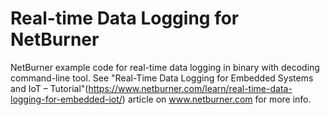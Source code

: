 # Real-time Data Logging for NetBurner

NetBurner example code for real-time data logging in binary with decoding command-line tool.
See "Real-Time Data Logging for Embedded Systems and IoT – Tutorial"(https://www.netburner.com/learn/real-time-data-logging-for-embedded-iot/) article on www.netburner.com for more info.
